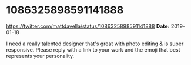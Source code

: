 # 1086325898591141888
https://twitter.com/mattdavella/status/1086325898591141888
**Date:** 2019-01-18

I need a really talented designer that's great with photo editing & is super responsive. Please reply with a link to your work and the emoji that best represents your personality.
